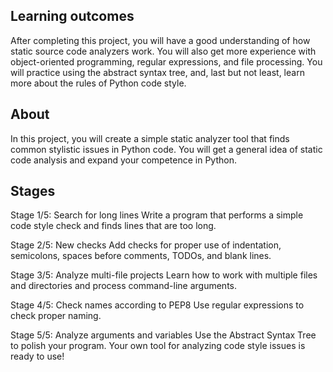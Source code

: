 
## Learning outcomes

After completing this project, you will have a good understanding of how static source code analyzers work. You will also get more experience with object-oriented programming, regular expressions, and file processing. You will practice using the abstract syntax tree, and, last but not least, learn more about the rules of Python code style.

## About

In this project, you will create a simple static analyzer tool that finds common stylistic issues in Python code. You will get a general idea of static code analysis and expand your competence in Python.

## Stages

Stage 1/5: Search for long lines
Write a program that performs a simple code style check and finds lines that are too long.

Stage 2/5: New checks
Add checks for proper use of indentation, semicolons, spaces before comments, TODOs, and blank lines.

Stage 3/5: Analyze multi-file projects
Learn how to work with multiple files and directories and process command-line arguments.

Stage 4/5: Check names according to PEP8
Use regular expressions to check proper naming.

Stage 5/5: Analyze arguments and variables
Use the Abstract Syntax Tree to polish your program. Your own tool for analyzing code style issues is ready to use! 
